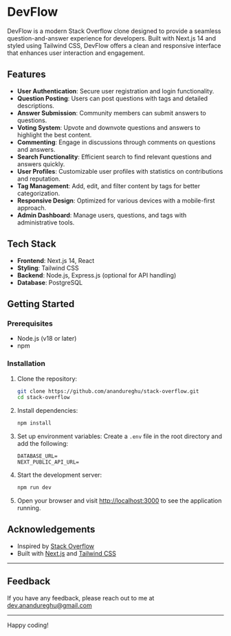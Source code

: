 # DevFlow

DevFlow is a modern Stack Overflow clone designed to provide a seamless question-and-answer experience for developers. Built with Next.js 14 and styled using Tailwind CSS, DevFlow offers a clean and responsive interface that enhances user interaction and engagement.

## Features

- **User Authentication**: Secure user registration and login functionality.
- **Question Posting**: Users can post questions with tags and detailed descriptions.
- **Answer Submission**: Community members can submit answers to questions.
- **Voting System**: Upvote and downvote questions and answers to highlight the best content.
- **Commenting**: Engage in discussions through comments on questions and answers.
- **Search Functionality**: Efficient search to find relevant questions and answers quickly.
- **User Profiles**: Customizable user profiles with statistics on contributions and reputation.
- **Tag Management**: Add, edit, and filter content by tags for better categorization.
- **Responsive Design**: Optimized for various devices with a mobile-first approach.
- **Admin Dashboard**: Manage users, questions, and tags with administrative tools.

## Tech Stack

- **Frontend**: Next.js 14, React
- **Styling**: Tailwind CSS
- **Backend**: Node.js, Express.js (optional for API handling)
- **Database**: PostgreSQL

## Getting Started

### Prerequisites

- Node.js (v18 or later)
- npm

### Installation

1. Clone the repository:

   ```bash
   git clone https://github.com/anandureghu/stack-overflow.git
   cd stack-overflow
   ```

2. Install dependencies:

   ```bash
   npm install
   ```

3. Set up environment variables:
   Create a `.env` file in the root directory and add the following:

   ```env
   DATABASE_URL=
   NEXT_PUBLIC_API_URL=
   ```

4. Start the development server:

   ```bash
   npm run dev
   ```

5. Open your browser and visit [http://localhost:3000](http://localhost:3000) to see the application running.

<!-- ## Contributing

Contributions are welcome! Please follow these steps to contribute:

1. Fork the repository.
2. Create a new branch with your feature or bug fix.
   ```bash
   git checkout -b feature-name
   ```
3. Commit your changes.
   ```bash
   git commit -m "Add feature-name"
   ```
4. Push to the branch.
   ```bash
   git push origin feature-name
   ```
5. Open a pull request. -->

<!-- ## License

This project is licensed under the MIT License. See the [LICENSE](LICENSE) file for details. -->

## Acknowledgements

- Inspired by [Stack Overflow](https://stackoverflow.com/)
- Built with [Next.js](https://nextjs.org/) and [Tailwind CSS](https://tailwindcss.com/)

---

## Feedback

If you have any feedback, please reach out to me at dev.anandureghu@gmail.com

---

Happy coding!
